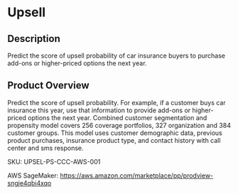 #  Upsell

## Description
Predict the score of upsell probability of car insurance buyers to purchase add-ons or higher-priced options the next year.

## Product Overview
Predict the score of upsell probability. For example, if a customer buys car insurance this year, use that information to provide add-ons or higher-priced options the next year. Combined customer segmentation and propensity model covers 256 coverage portfolios, 327 organization and 384 customer groups. This model uses customer demographic data, previous product purchases, insurance product type, and contact history with call center and sms response. 

SKU: UPSEL-PS-CCC-AWS-001

AWS SageMaker: https://aws.amazon.com/marketplace/pp/prodview-sngje4qbi4xqo
